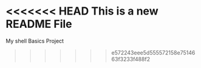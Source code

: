 <<<<<<< HEAD
This is a new README File
=======
My shell Basics Project
>>>>>>> e572243eee5d555572158e7514663f3233f488f2
